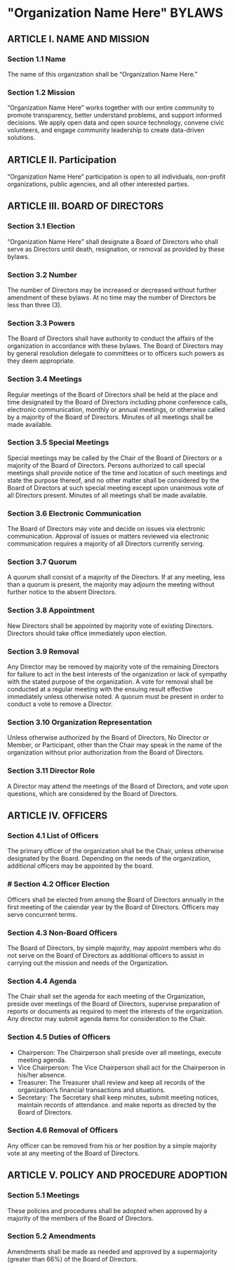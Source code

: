 # "Organization Name Here" BYLAWS

## ARTICLE I. 	NAME AND MISSION

### Section 1.1	Name

The name of this organization shall be “Organization Name Here.”

### Section 1.2	Mission

“Organization Name Here” works together with our entire community to promote transparency, better understand problems, and support informed decisions. We apply open data and open source technology, convene civic volunteers, and engage community leadership to create data-driven solutions.

## ARTICLE II.	Participation

“Organization Name Here” participation is open to all individuals, non-profit organizations, public agencies, and all other interested parties.

## ARTICLE III.	BOARD OF DIRECTORS

### Section 3.1	Election

“Organization Name Here” shall designate a Board of Directors who shall serve as Directors until death, resignation, or removal as provided by these bylaws.

### Section 3.2	Number

The number of Directors may be increased or decreased without further amendment of these bylaws. At no time may the number of Directors be less than three (3).

### Section 3.3 	Powers

The Board of Directors shall have authority to conduct the affairs of the organization in accordance with these bylaws. The Board of Directors may by general resolution delegate to committees or to officers such powers as they deem appropriate.

### Section 3.4	Meetings

Regular meetings of the Board of Directors shall be held at the place and time designated by the Board of Directors including phone conference calls, electronic communication, monthly or annual meetings, or otherwise called by a majority of the Board of Directors. Minutes of all meetings shall be made available.

### Section 3.5	Special Meetings

Special meetings may be called by the Chair of the Board of Directors or a majority of the Board of Directors. Persons authorized to call special meetings shall provide notice of the time and location of such meetings and state the purpose thereof, and no other matter shall be considered by the Board of Directors at such special meeting except upon unanimous vote of all Directors present. Minutes of all meetings shall be made available.

### Section 3.6	Electronic Communication

The Board of Directors may vote and decide on issues via electronic communication. Approval of issues or matters reviewed via electronic communication requires a majority of all Directors currently serving.

### Section 3.7	Quorum

A quorum shall consist of a majority of the Directors. If at any meeting, less than a quorum is present, the majority may adjourn the meeting without further notice to the absent Directors.

### Section 3.8	Appointment

New Directors shall be appointed by majority vote of existing Directors. Directors should take office immediately upon election.

### Section 3.9	Removal

Any Director may be removed by majority vote of the remaining Directors for failure to act in the best interests of the organization or lack of sympathy with the stated purpose of the organization. A vote for removal shall be conducted at a regular meeting with the ensuing result effective immediately unless otherwise noted. A quorum must be present in order to conduct a vote to remove a Director.

### Section 3.10	Organization Representation

Unless otherwise authorized by the Board of Directors, No Director or Member, or Participant, other than the Chair may speak in the name of the organization without prior authorization from the Board of Directors.

### Section 3.11	Director Role

A Director may attend the meetings of the Board of Directors, and vote upon questions, which are considered by the Board of Directors.

## ARTICLE IV.	OFFICERS

### Section 4.1	List of Officers

The primary officer of the organization shall be the Chair, unless otherwise designated by the Board. Depending on the needs of the organization, additional officers may be appointed by the board.

### # Section 4.2	Officer Election

Officers shall be elected from among the Board of Directors  annually in the first meeting of the calendar year by the Board of Directors. Officers may serve concurrent terms.

### Section 4.3 	Non-Board Officers

The Board of Directors, by simple majority, may appoint members who do not serve on the Board of Directors as additional officers to assist in carrying out the mission and needs of the Organization.

### Section 4.4	Agenda

The Chair shall set the agenda for each meeting of the Organization, preside over meetings of the Board of Directors, supervise preparation of reports or documents as required to meet the interests of the organization. Any director may submit agenda items for consideration to the Chair.

### Section 4.5	Duties of Officers

- Chairperson: The Chairperson shall preside over all meetings, execute meeting agenda.
- Vice Chairperson: The Vice Chairperson shall act for the Chairperson in his/her absence.
- Treasurer: The Treasurer shall review and keep all records of the organization’s financial transactions and situations.
- Secretary: The Secretary shall keep minutes, submit meeting notices, maintain records of attendance. and make reports as directed by the Board of Directors.

### Section 4.6	Removal of Officers

Any officer can be removed from his or her position by a simple majority vote at any meeting of the Board of Directors.

## ARTICLE V.	POLICY AND PROCEDURE ADOPTION

### Section 5.1	Meetings

These policies and procedures shall be adopted when approved by a majority of the members of the Board of Directors.

### Section 5.2	Amendments

Amendments shall be made as needed and approved by a supermajority (greater than 66%) of the Board of Directors.
